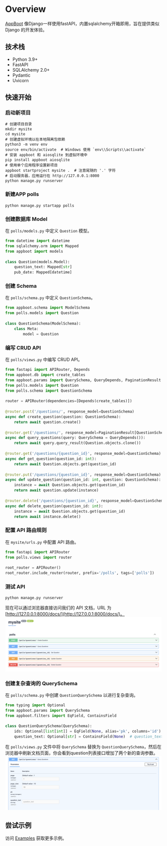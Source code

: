 # Overview
[AppBoot](https://github.com/taogeYT/appboot) 像Django一样使用fastAPI，内置sqlalchemy开箱即用，旨在提供类似 Django 的开发体验。

## 技术栈
- Python 3.9+
- FastAPI
- SQLAlchemy 2.0+
- Pydantic
- Uvicorn
## 快速开始
### 启动新项目
```shell
# 创建项目目录
mkdir mysite
cd mysite
# 创建虚拟环境以在本地隔离包依赖
python3 -m venv env
source env/bin/activate  # Windows 使用 `env\\Scripts\\activate`
# 安装 appboot 和 aiosqlite 到虚拟环境中
pip install appboot aiosqlite
# 使用单个应用程序设置新项目
appboot startproject mysite .  # 注意尾随的 '.' 字符
# 启动服务器，应用运行在 http://127.0.0.1:8000
python manage.py runserver
```
### 新建APP polls
```shell
python manage.py startapp polls
```
### 创建数据库 Model
在 `polls/models.py` 中定义 `Question` 模型。
```python
from datetime import datetime
from sqlalchemy.orm import Mapped
from appboot import models

class Question(models.Model):
    question_text: Mapped[str]
    pub_date: Mapped[datetime]
```
### 创建 Schema
在 `polls/schema.py` 中定义 `QuestionSchema`。
```python
from appboot.schema import ModelSchema
from polls.models import Question

class QuestionSchema(ModelSchema):
    class Meta:
        model = Question
```
### 编写 CRUD API
在 `polls/views.py` 中编写 CRUD API。
```python
from fastapi import APIRouter, Depends
from appboot.db import create_tables
from appboot.params import QuerySchema, QueryDepends, PaginationResult
from polls.models import Question
from polls.schema import QuestionSchema

router = APIRouter(dependencies=[Depends(create_tables)])

@router.post('/questions/', response_model=QuestionSchema)
async def create_question(question: QuestionSchema):
    return await question.create()

@router.get('/questions/', response_model=PaginationResult[QuestionSchema])
async def query_questions(query: QuerySchema = QueryDepends()):
    return await query.query_result(Question.objects.clone())

@router.get('/questions/{question_id}', response_model=QuestionSchema)
async def get_question(question_id: int):
    return await Question.objects.get(question_id)

@router.put('/questions/{question_id}', response_model=QuestionSchema)
async def update_question(question_id: int, question: QuestionSchema):
    instance = await Question.objects.get(question_id)
    return await question.update(instance)

@router.delete('/questions/{question_id}', response_model=QuestionSchema)
async def delete_question(question_id: int):
    instance = await Question.objects.get(question_id)
    return await instance.delete()
```
### 配置 API 路由规则
在 `mysite/urls.py` 中配置 API 路由。
```python
from fastapi import APIRouter
from polls.views import router

root_router = APIRouter()
root_router.include_router(router, prefix='/polls', tags=['polls'])
```
### 测试 API
```shell
python manage.py runserver
```
现在可以通过浏览器直接访问我们的 API 文档，URL 为 [http://127.0.0.1:8000/docs/](http://127.0.0.1:8000/docs/)。
![API 文档](https://github.com/taogeYT/oss/blob/main/resource/appboot/images/polls.png?raw=true)
### 创建复杂查询的 QuerySchema
在 `polls/schema.py` 中创建 `QuestionQuerySchema` 以进行复杂查询。
```python
from typing import Optional
from appboot.params import QuerySchema
from appboot.filters import EqField, ContainsField

class QuestionQuerySchema(QuerySchema):
    ids: Optional[list[int]] = EqField(None, alias='pk', columns='id')  # 按 ID 列表查询 Question
    question_text: Optional[str] = ContainsField(None)  # question_text 字段模糊查询
```
在 `polls/views.py` 文件中将 `QuerySchema` 替换为 `QuestionQuerySchema`，然后在浏览器中刷新文档页面，你会看到question列表接口增加了两个新的查询参数。
![复杂查询参数](https://github.com/taogeYT/oss/blob/main/resource/appboot/images/query.png?raw=true)

## 尝试示例
访问 [Examples](https://github.com/taogeYT/appboot) 获取更多示例。
